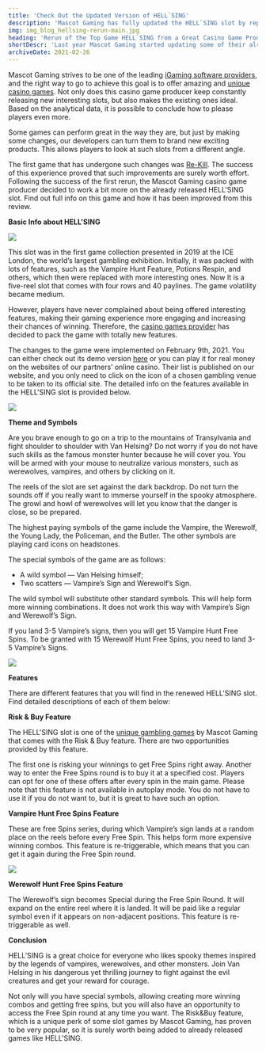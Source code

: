 ```yaml
---
title: 'Check Out the Updated Version of HELL`SING'
description: 'Mascot Gaming has fully updated the HELL`SING slot by replacing old features with new ones. Find out more info about this game and the changes.'
img: img_blog_hellsing-rerun-main.jpg
heading: 'Rerun of the Top Game HELL`SING from a Great Casino Game Producer'
shortDescr: 'Last year Mascot Gaming started updating some of their already released slots to bring even more excitement from gaming experience to players. The first one to update was Re_Kill video slot and the results of this rerun have proved that such renovation definitely makes sense. This time the choice fell on HELL`SING game - already popular, but with a potential to be even better.'
archiveDate: 2021-02-26
---
```

Mascot Gaming strives to be one of the leading [iGaming software providers](blog-fruit-slots-by-top-casino-slot-developer-double-review), and the right way to go to achieve this goal is to offer amazing and [unique casino games](services). Not only does this casino game producer keep constantly releasing new interesting slots, but also makes the existing ones ideal. Based on the analytical data, it is possible to conclude how to please players even more.

Some games can perform great in the way they are, but just by making some changes, our developers can turn them to brand new exciting products. This allows players to look at such slots from a different angle.

The first game that has undergone such changes was [Re-Kill](https://play.mascot.games/rekill). The success of this experience proved that such improvements are surely worth effort. Following the success of the first rerun, the Mascot Gaming casino game producer decided to work a bit more on the already released HELL'SING slot. Find out full info on this game and how it has been improved from this review.

**Basic Info about HELL'SING**

![](../../images/img_blog_hellsing-rerun-1.jpg)

This slot was in the first game collection presented in 2019 at the ICE London, the world’s largest gambling exhibition. Initially, it was packed with lots of features, such as the Vampire Hunt Feature, Potions Respin, and others, which then were replaced with more interesting ones. Now It is a five-reel slot that comes with four rows and 40 paylines. The game volatility became medium. 

However, players have never complained about being offered interesting features, making their gaming experience more engaging and increasing their chances of winning. Therefore, the [casino games provider](https://mascot.games/) has decided to pack the game with totally new features.

The changes to the game were implemented on February 9th, 2021. You can either check out its demo version [here](https://play.mascot.games/hellsing) or you can play it for real money on the websites of our partners’ online casino. Their list is published on our website, and you only need to click on the icon of a chosen gambling venue to be taken to its official site. The detailed info on the features available in the HELL'SING slot is provided below.

![](../../images/img_blog_hellsing-rerun-2.jpg)

**Theme and Symbols**

Are you brave enough to go on a trip to the mountains of Transylvania and fight shoulder to shoulder with Van Helsing? Do not worry if you do not have such skills as the famous monster hunter because he will cover you. You will be armed with your mouse to neutralize various monsters, such as werewolves, vampires, and others by clicking on it.

The reels of the slot are set against the dark backdrop. Do not turn the sounds off if you really want to immerse yourself in the spooky atmosphere. The growl and howl of werewolves will let you know that the danger is close, so be prepared.

The highest paying symbols of the game include the Vampire, the Werewolf, the Young Lady, the Policeman, and the Butler. The other symbols are playing card icons on headstones.

The special symbols of the game are as follows:

*   A wild symbol — Van Helsing himself;
*   Two scatters — Vampire’s Sign and Werewolf’s Sign.

The wild symbol will substitute other standard symbols. This will help form more winning combinations. It does not work this way with Vampire’s Sign and Werewolf’s Sign.

If you land 3-5 Vampire’s signs, then you will get 15 Vampire Hunt Free Spins. To be granted with 15 Werewolf Hunt Free Spins, you need to land 3-5 Vampire’s Signs.

![](../../images/img_blog_hellsing-rerun-3.jpg)

**Features**

There are different features that you will find in the renewed HELL'SING slot. Find detailed descriptions of each of them below:

**Risk & Buy Feature**

The HELL'SING slot is one of the [unique gambling games](blog-gryphons-castle-from-mascot-gaming) by Mascot Gaming that comes with the Risk & Buy feature. There are two opportunities provided by this feature.

The first one is risking your winnings to get Free Spins right away. Another way to enter the Free Spins round is to buy it at a specified cost. Players can opt for one of these offers after every spin in the main game. Please note that this feature is not available in autoplay mode. You do not have to use it if you do not want to, but it is great to have such an option.

**Vampire Hunt Free Spins Feature**

These are free Spins series, during which Vampire’s sign lands at a random place on the reels before every Free Spin. This helps form more expensive winning combos. This feature is re-triggerable, which means that you can get it again during the Free Spin round.

![](../../images/img_blog_hellsing-rerun-4.jpg)

**Werewolf Hunt Free Spins Feature**

The Werewolf’s sign becomes Special during the Free Spin Round. It will expand on the entire reel where it is landed. It will be paid like a regular symbol even if it appears on non-adjacent positions. This feature is re-triggerable as well.

**Conclusion**

HELL’SING is a great choice for everyone who likes spooky themes inspired by the legends of vampires, werewolves, and other monsters. Join Van Helsing in his dangerous yet thrilling journey to fight against the evil creatures and get your reward for courage.

Not only will you have special symbols, allowing creating more winning combos and getting free spins, but you will also have an opportunity to access the Free Spin round at any time you want. The Risk&Buy feature, which is a unique perk of some slot games by Mascot Gaming, has proven to be very popular, so it is surely worth being added to already released games like HELL'SING.
